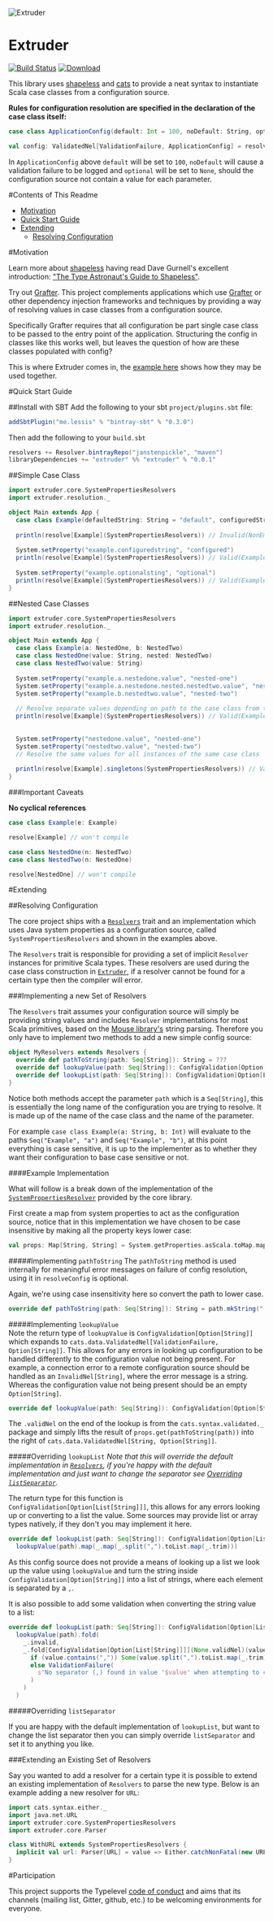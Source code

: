 
![Extruder](https://i.imgur.com/yFYmS5q.jpg)

# Extruder

[![Build Status](https://travis-ci.org/janstenpickle/extruder.svg?branch=master)](https://travis-ci.org/janstenpickle/extruder)  [ ![Download](https://api.bintray.com/packages/janstenpickle/maven/extruder/images/download.svg) ](https://bintray.com/janstenpickle/maven/extruder/_latestVersion)

This library uses [shapeless](https://github.com/milessabin/shapeless) and [cats](https://github.com/typelevel/cats) to provide a neat syntax to instantiate Scala case classes from a configuration source. 

**Rules for configuration resolution are specified in the declaration of the case class itself:**

```scala
case class ApplicationConfig(default: Int = 100, noDefault: String, optional: Option[Double])

val config: ValidatedNel[ValidationFailure, ApplicationConfig] = resolve[ApplicationConfig](Resolvers)

```

In `ApplicationConfig` above `default` will be set to `100`, `noDefault` will cause a validation failure to be logged and `optional` will be set to `None`, should the configuration source not contain a value for each parameter.

#Contents of This Readme

- [Motivation](#motivation)
- [Quick Start Guide](#quick-start-guide)
- [Extending](#extending)
  - [Resolving Configuration](#resolving-configuration)

#Motivation

Learn more about [shapeless](https://github.com/milessabin/shapeless) having read Dave Gurnell's excellent introduction: ["The Type Astronaut's Guide to Shapeless"](http://underscore.io/books/shapeless-guide/).

Try out [Grafter](https://github.com/zalando/grafter). This project complements applications which use [Grafter](https://github.com/zalando/grafter) or other dependency injection frameworks and techniques by providing a way of resolving values in case classes from a configuration source.

Specifically Grafter requires that all configuration be part single case class to be passed to the entry point of the application. Structuring the config in classes like this works well, but leaves the question of how are these classes populated with config?

This is where Extruder comes in, the [example here](examples/src/main/scala/extruder/examples/Grafter.scala) shows how they may be used together.

#Quick Start Guide

##Install with SBT
Add the following to your sbt `project/plugins.sbt` file:
```scala
addSbtPlugin("me.lessis" % "bintray-sbt" % "0.3.0")
```
Then add the following to your `build.sbt`
```scala
resolvers += Resolver.bintrayRepo("janstenpickle", "maven")
libraryDependencies += "extruder" %% "extruder" % "0.0.1"
```

##Simple Case Class

```scala
import extruder.core.SystemPropertiesResolvers
import extruder.resolution._

object Main extends App {
  case class Example(defaultedString: String = "default", configuredString: String, optionalString: Option[String])
  
  println(resolve[Example](SystemPropertiesResolvers)) // Invalid(NonEmptyList(ValidationFailure("Could not find configuration at 'example.configuredstring' and no default available", None)))
  
  System.setProperty("example.configuredstring", "configured")
  println(resolve[Example](SystemPropertiesResolvers)) // Valid(Example("default", "configured", None))
   
  System.setProperty("example.optionalsting", "optional")
  println(resolve[Example](SystemPropertiesResolvers)) // Valid(Example("default", "configured", Some("optional"))) 
}
```

##Nested Case Classes

```scala
import extruder.core.SystemPropertiesResolvers
import extruder.resolution._

object Main extends App {
  case class Example(a: NestedOne, b: NestedTwo)
  case class NestedOne(value: String, nested: NestedTwo)
  case class NestedTwo(value: String)
  
  System.setProperty("example.a.nestedone.value", "nested-one")
  System.setProperty("example.a.nestedone.nested.nestedtwo.value", "nested-one-nested-two")
  System.setProperty("example.b.nestedtwo.value", "nested-two")
  
  // Resolve separate values depending on path to the case class from the top level case class
  println(resolve[Example](SystemPropertiesResolvers)) // Valid(Example(NestedOne("nested-one", NestedTwo("nested-one-nested-two")), NestedTwo("nested-two"))
  
  
  System.setProperty("nestedone.value", "nested-one")
  System.setProperty("nestedtwo.value", "nested-two")
  // Resolve the same values for all instances of the same case class
  
  println(resolve[Example].singletons(SystemPropertiesResolvers)) // Valid(Example(NestedOne("nested-one", NestedTwo("nested-two")), NestedTwo("nested-two"))  
}
```

###Important Caveats

**No cyclical references**
```scala
case class Example(e: Example) 

resolve[Example] // won't compile

case class NestedOne(n: NestedTwo)
case class NestedTwo(n: NestedOne)

resolve[NestedOne] // won't compile
```

#Extending

##Resolving Configuration

The core project ships with a [`Resolvers`](core/src/main/scala/extruder/core/Resolvers.scala) trait and an implementation which uses Java system properties as a configuration source, called `SystemPropertiesResolvers` and shown in the examples above.

The `Resolvers` trait is responsible for providing a set of implicit `Resolver` instances for primitive Scala types. These resolvers are used during the case class construction in [`Extruder`](core/src/main/scala/extruder/core/Extruder.scala), if a resolver cannot be found for a certain type then the compiler will error.

###Implementing a new Set of Resolvers

The `Resolvers` trait assumes your configuration source will simply be providing string values and includes `Resolver` implementations for most Scala primitives, based on the [Mouse library's](https://github.com/benhutchison/mouse) string parsing. Therefore you only have to implement two methods to add a new simple config source:

```scala
object MyResolvers extends Resolvers {
  override def pathToString(path: Seq[String]): String = ???
  override def lookupValue(path: Seq[String]): ConfigValidation[Option[String]] = ???
  override def lookupList(path: Seq[String]): ConfigValidation[Option[List[String]]] = ???
}
```    

Notice both methods accept the parameter `path` which is a `Seq[String]`, this is essentially the long name of the configuration you are trying to resolve. It is made up of the name of the case class and the name of the parameter.

For example `case class Example(a: String, b: Int)` will evaluate to the paths `Seq("Example", "a")` and `Seq("Example", "b")`, at this point everything is case sensitive, it is up to the implementer as to whether they want their configuration to base case sensitive or not.

####Example Implementation

What will follow is a break down of the implementation of the [`SystemPropertiesResolver`](core/src/main/scala/extruder/core/SystemPropertiesResolver.scala) provided by the core library.

First create a map from system properties to act as the configuration source, notice that in this implementation we have chosen to be case insensitive by making all the property keys lower case: 

```scala
val props: Map[String, String] = System.getProperties.asScala.toMap.map { case (k, v) => k.toLowerCase -> v }
```

#####Implementing `pathToString`
The `pathToString` method is used internally for meaningful error messages on failure of config resolution, using it in `resolveConfig` is optional.

Again, we're using case insensitivity here so convert the path to lower case.
          
```scala
override def pathToString(path: Seq[String]): String = path.mkString(".").toLowerCase
```                                                                                                                                                                       
#####Implementing `lookupValue`                                                                                                                                                                       
Note the return type of `lookupValue` is `ConfigValidation[Option[String]]` which expands to `cats.data.ValidatedNel[ValidationFailure, Option[String]]`. This allows for any errors in looking up configuration to be handled differently to the configuration value not being present. For example, a connection error to a remote configuration source should be handled as an `InvalidNel[String]`, where the error message is a string. Whereas the configuration value not being present should be an empty `Option[String]`. 

```scala
override def lookupValue(path: Seq[String]): ConfigValidation[Option[String]] = props.get(pathToString(path)).validNel

```

The `.validNel` on the end of the lookup is from the `cats.syntax.validated._` package and simply lifts the result of `props.get(pathToString(path))` into the right of `cats.data.ValidatedNel[String, Option[String]]`.

#####Overriding `lookupList`
_Note that this will override the default implementation in [`Resolvers`](core/src/main/scala/extruder/core/Resolvers.scala), if you're happy with the default implementation and just want to change the separator see [Overriding `listSeparator`](#overriding-listseparator)._

The return type for this function is `ConfigValidation[Option[List[String]]]`, this allows for any errors looking up or converting to a list the value. Some sources may provide list or array types natively, if they don't you may implement it here.

```scala
override def lookupList(path: Seq[String]): ConfigValidation[Option[List[String]]] =
  lookupValue(path).map(_.map(_.split(",").toList.map(_.trim)))
```

As this config source does not provide a means of looking up a list we look up the value using `lookupValue` and turn the string inside `ConfigValidation[Option[String]]` into a list of strings, where each element is separated by a `,`.

It is also possible to add some validation when converting the string value to a list: 

```scala
override def lookupList(path: Seq[String]): ConfigValidation[Option[List[String]]] =
  lookupValue(path).fold(
    _.invalid,
    _.fold[ConfigValidation[Option[List[String]]]](None.validNel)(value => 
      if (value.contains(",")) Some(value.split(",").toList.map(_.trim)).validNel
      else ValidationFailure(
        s"No separator (,) found in value '$value' when attempting to create a list for '${pathToString(path)}'"
      )
    )                    
  )
```

#####Overriding `listSeparator`

If you are happy with the default implementation of `lookupList`, but want to change the list separator then you can simply override `listSeparator` and set it to anything you like.

###Extending an Existing Set of Resolvers

Say you wanted to add a resolver for a certain type it is possible to extend an existing implementation of `Resolvers` to parse the new type. Below is an example adding a new resolver for `URL`: 

```scala
import cats.syntax.either._
import java.net.URL
import extruder.core.SystemPropertiesResolvers
import extruder.core.Parser

class WithURL extends SystemPropertiesResolvers {
  implicit val url: Parser[URL] = value => Either.catchNonFatal(new URL(value))
}

```

#Participation

This project supports the Typelevel [code of conduct](http://typelevel.org/conduct.html) and aims that its channels 
(mailing list, Gitter, github, etc.) to be welcoming environments for everyone.